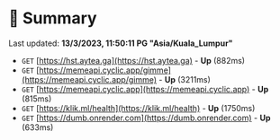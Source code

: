 # 📖 Summary
Last updated: **13/3/2023, 11:50:11 PG "Asia/Kuala_Lumpur"**

- `GET` [https://hst.aytea.ga](https://hst.aytea.ga) - **Up** (882ms)
- `GET` [https://memeapi.cyclic.app/gimme](https://memeapi.cyclic.app/gimme) - **Up** (3211ms)
- `GET` [https://memeapi.cyclic.app](https://memeapi.cyclic.app) - **Up** (815ms)
- `GET` [https://klik.ml/health](https://klik.ml/health) - **Up** (1750ms)
- `GET` [https://dumb.onrender.com](https://dumb.onrender.com) - **Up** (633ms)
